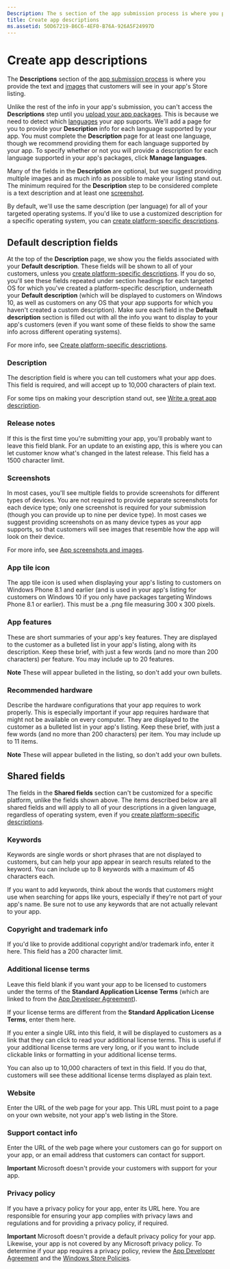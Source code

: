 ```yaml
---
Description: The s section of the app submission process is where you provide the text and images that customers will see in your app's Store listing.
title: Create app descriptions
ms.assetid: 50D67219-B6C6-4EF0-B76A-926A5F24997D
---
```


# Create app descriptions


The **Descriptions** section of the [app submission process](app-submissions.md) is where you provide the text and [images](app-screenshots-and-images.md) that customers will see in your app's Store listing.

Unlike the rest of the info in your app's submission, you can't access the **Descriptions** step until you [upload your app packages](upload-app-packages.md). This is because we need to detect which [languages](supported-languages.md) your app supports. We'll add a page for you to provide your **Description** info for each language supported by your app. You must complete the **Description** page for at least one language, though we recommend providing them for each language supported by your app. To specify whether or not you will provide a description for each language supported in your app's packages, click **Manage languages**.

Many of the fields in the **Description** are optional, but we suggest providing multiple images and as much info as possible to make your listing stand out. The minimum required for the **Description** step to be considered complete is a text description and at least one [screenshot](app-screenshots-and-images.md).

By default, we'll use the same description (per language) for all of your targeted operating systems. If you'd like to use a customized description for a specific operating system, you can [create platform-specific descriptions](create-platform-specific-descriptions.md).

## Default description fields


At the top of the **Description** page, we show you the fields associated with your **Default description**. These fields will be shown to all of your customers, unless you [create platform-specific descriptions](create-platform-specific-descriptions.md). If you do so, you'll see these fields repeated under section headings for each targeted OS for which you've created a platform-specific description, underneath your **Default description** (which will be displayed to customers on Windows 10, as well as customers on any OS that your app supports for which you haven't created a custom description). Make sure each field in the **Default description** section is filled out with all the info you want to display to your app's customers (even if you want some of these fields to show the same info across different operating systems).

For more info, see [Create platform-specific descriptions](create-platform-specific-descriptions.md).

### Description

The description field is where you can tell customers what your app does. This field is required, and will accept up to 10,000 characters of plain text.

For some tips on making your description stand out, see [Write a great app description](write-a-great-app-description.md).

### Release notes

If this is the first time you're submitting your app, you'll probably want to leave this field blank. For an update to an existing app, this is where you can let customer know what's changed in the latest release. This field has a 1500 character limit.

### Screenshots

In most cases, you'll see multiple fields to provide screenshots for different types of devices. You are not required to provide separate screenshots for each device type; only one screenshot is required for your submission (though you can provide up to nine per device type). In most cases we suggest providing screenshots on as many device types as your app supports, so that customers will see images that resemble how the app will look on their device.

For more info, see [App screenshots and images](app-screenshots-and-images.md).

### App tile icon

The app tile icon is used when displaying your app's listing to customers on Windows Phone 8.1 and earlier (and is used in your app's listing for customers on Windows 10 if you only have packages targeting Windows Phone 8.1 or earlier). This must be a .png file measuring 300 x 300 pixels.

### App features

These are short summaries of your app's key features. They are displayed to the customer as a bulleted list in your app's listing, along with its description. Keep these brief, with just a few words (and no more than 200 characters) per feature. You may include up to 20 features.

**Note**  These will appear bulleted in the listing, so don't add your own bullets.

 

### Recommended hardware

Describe the hardware configurations that your app requires to work properly. This is especially important if your app requires hardware that might not be available on every computer. They are displayed to the customer as a bulleted list in your app's listing. Keep these brief, with just a few words (and no more than 200 characters) per item. You may include up to 11 items.

**Note**  These will appear bulleted in the listing, so don't add your own bullets.

 

## Shared fields


The fields in the **Shared fields** section can't be customized for a specific platform, unlike the fields shown above. The items described below are all shared fields and will apply to all of your descriptions in a given language, regardless of operating system, even if you [create platform-specific descriptions](create-platform-specific-descriptions.md).

### Keywords

Keywords are single words or short phrases that are not displayed to customers, but can help your app appear in search results related to the keyword. You can include up to 8 keywords with a maximum of 45 characters each.

If you want to add keywords, think about the words that customers might use when searching for apps like yours, especially if they're not part of your app's name. Be sure not to use any keywords that are not actually relevant to your app.

### Copyright and trademark info

If you'd like to provide additional copyright and/or trademark info, enter it here. This field has a 200 character limit.

### Additional license terms

Leave this field blank if you want your app to be licensed to customers under the terms of the **Standard Application License Terms** (which are linked to from the [App Developer Agreement](https://msdn.microsoft.com/library/windows/apps/hh694058)).

If your license terms are different from the **Standard Application License Terms**, enter them here.

If you enter a single URL into this field, it will be displayed to customers as a link that they can click to read your additional license terms. This is useful if your additional license terms are very long, or if you want to include clickable links or formatting in your additional license terms.

You can also up to 10,000 characters of text in this field. If you do that, customers will see these additional license terms displayed as plain text.

### Website

Enter the URL of the web page for your app. This URL must point to a page on your own website, not your app's web listing in the Store.

### Support contact info

Enter the URL of the web page where your customers can go for support on your app, or an email address that customers can contact for support.

**Important**  Microsoft doesn't provide your customers with support for your app.

 

### Privacy policy

If you have a privacy policy for your app, enter its URL here. You are responsible for ensuring your app complies with privacy laws and regulations and for providing a privacy policy, if required.

**Important**  Microsoft doesn't provide a default privacy policy for your app. Likewise, your app is not covered by any Microsoft privacy policy. To determine if your app requires a privacy policy, review the [App Developer Agreement](https://msdn.microsoft.com/library/windows/apps/hh694058) and the [Windows Store Policies](https://msdn.microsoft.com/en-us/library/windows/apps/dn764944.aspx#pol_10_5_1).
<!--HONumber=Mar16_HO1-->
